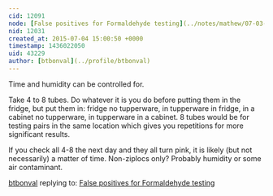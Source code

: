 ```yaml
---
cid: 12091
node: [False positives for Formaldehyde testing](../notes/mathew/07-03-2015/false-positives-for-formaldehyde-testing)
nid: 12031
created_at: 2015-07-04 15:00:50 +0000
timestamp: 1436022050
uid: 43229
author: [btbonval](../profile/btbonval)
---
```


Time and humidity can be controlled for.

Take 4 to 8 tubes. Do whatever it is you do before putting them in the fridge, but put them in: fridge no tupperware, in tupperware in fridge, in a cabinet no tupperware, in tupperware in a cabinet. 8 tubes would be for testing pairs in the same location which gives you repetitions for more significant results.

If you check all 4-8 the next day and they all turn pink, it is likely (but not necessarily) a matter of time. Non-ziplocs only? Probably humidity or some air contaminant.

[btbonval](../profile/btbonval) replying to: [False positives for Formaldehyde testing](../notes/mathew/07-03-2015/false-positives-for-formaldehyde-testing)

